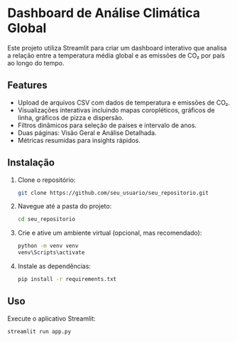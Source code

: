 # Dashboard de Análise Climática Global

Este projeto utiliza Streamlit para criar um dashboard interativo que analisa a relação entre a temperatura média global e as emissões de CO₂ por país ao longo do tempo.

## **Features**
- Upload de arquivos CSV com dados de temperatura e emissões de CO₂.
- Visualizações interativas incluindo mapas coropléticos, gráficos de linha, gráficos de pizza e dispersão.
- Filtros dinâmicos para seleção de países e intervalo de anos.
- Duas páginas: Visão Geral e Análise Detalhada.
- Métricas resumidas para insights rápidos.

## **Instalação**

1. Clone o repositório:
    ```bash
    git clone https://github.com/seu_usuario/seu_repositorio.git
    ```
2. Navegue até a pasta do projeto:
    ```bash
    cd seu_repositorio
    ```
3. Crie e ative um ambiente virtual (opcional, mas recomendado):
    ```bash
    python -m venv venv
    venv\Scripts\activate
    ```
4. Instale as dependências:
    ```bash
    pip install -r requirements.txt
    ```

## **Uso**

Execute o aplicativo Streamlit:
```bash
streamlit run app.py
